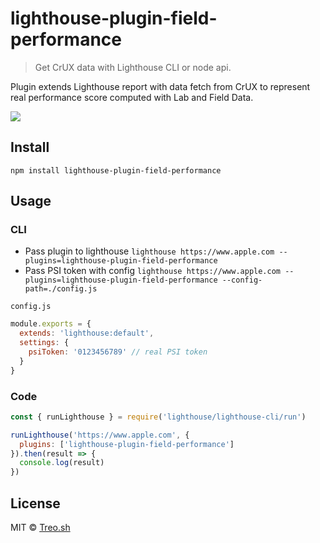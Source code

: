 # lighthouse-plugin-field-performance

> Get CrUX data with Lighthouse CLI or node api.

Plugin extends Lighthouse report with data fetch from CrUX to represent real performance score computed with Lab and Field Data.

<img align="center" src="https://user-images.githubusercontent.com/6231516/57811956-48a20480-7774-11e9-90d4-5a3470acc0e3.png" />

## Install

`npm install lighthouse-plugin-field-performance`

## Usage

### CLI

- Pass plugin to lighthouse `lighthouse https://www.apple.com --plugins=lighthouse-plugin-field-performance`
- Pass PSI token with config `lighthouse https://www.apple.com --plugins=lighthouse-plugin-field-performance --config-path=./config.js`

`config.js`

```js
module.exports = {
  extends: 'lighthouse:default',
  settings: {
    psiToken: '0123456789' // real PSI token
  }
}
```

### Code

```js
const { runLighthouse } = require('lighthouse/lighthouse-cli/run')

runLighthouse('https://www.apple.com', {
  plugins: ['lighthouse-plugin-field-performance']
}).then(result => {
  console.log(result)
})
```

## License

MIT © [Treo.sh](https://treo.sh)
